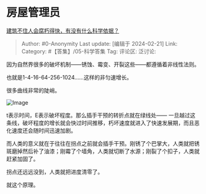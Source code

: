 # 房屋管理员
[建筑不住人会腐朽得快，有没有什么科学依据？](https://www.zhihu.com/question/620361959/answer/3404283672)

> Author: #0-Anonymity
> Last update: [编辑于 2024-02-21]
> Link:
> Category: #【答集】/05-科学答集
> Tag:
> 评论区:
> 泛讨论:

因为自然界很多的破坏机制——锈蚀、霉变、开裂这些——都遵循着非线性法则。

也就是1-4-16-64-256-1024……这样的非匀速增长。

很多曲线非常的陡峭。

![Image](https://pica.zhimg.com/50/v2-93134a2152b73331a3023220ef17d58e_720w.jpg?source=2c26e567)

t表示时间，E表示破坏程度。那么插手干预的转折点就在绿线处—— 一旦越过这条线，破坏程度的增长就会快过时间推移，朽坏速度就进入了快速发展期，而且恶化速度还会随时间迅速加剧。

而人类的意义就在于往往在拐点之前就会插手干预。刚锈了个巴掌大，人类就把锈斑磨掉然后补了油漆；刚霉了个墙角，人类就切断了水源；刚裂了个扣子，人类就赶紧加固了。

拐点还远远没到，人类就把进度清零了。

就这个原理。

